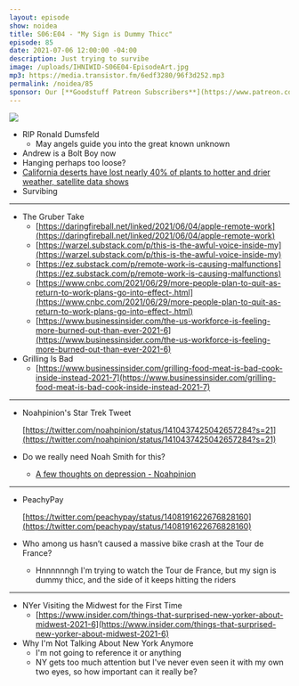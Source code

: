 ```yaml
---
layout: episode
show: noidea
title: S06:E04 - "My Sign is Dummy Thicc"
episode: 85
date: 2021-07-06 12:00:00 -04:00
description: Just trying to survibe
image: /uploads/IHNIWID-S06E04-EpisodeArt.jpg
mp3: https://media.transistor.fm/6edf3280/96f3d252.mp3
permalink: /noidea/85
sponsor: Our [**Goodstuff Patreon Subscribers**](https://www.patreon.com/goodstuff "Goodstuff on Patreon") and listeners just like you! Support your favorite podcasts directly to get access to the discord and more.
---
```


![](/uploads/IHNIWID-S06E04-EpisodeArt.jpg)

- RIP Ronald Dumsfeld
    - May angels guide you into the great known unknown
- Andrew is a Bolt Boy now
- Hanging perhaps too loose?
- [California deserts have lost nearly 40% of plants to hotter and drier weather, satellite data shows](https://news.yahoo.com/california-deserts-lost-nearly-40-005718558.html)
- Survibing

---

- The Gruber Take
    - [https://daringfireball.net/linked/2021/06/04/apple-remote-work](https://daringfireball.net/linked/2021/06/04/apple-remote-work)
    - [https://warzel.substack.com/p/this-is-the-awful-voice-inside-my](https://warzel.substack.com/p/this-is-the-awful-voice-inside-my)
    - [https://ez.substack.com/p/remote-work-is-causing-malfunctions](https://ez.substack.com/p/remote-work-is-causing-malfunctions)
    - [https://www.cnbc.com/2021/06/29/more-people-plan-to-quit-as-return-to-work-plans-go-into-effect-.html](https://www.cnbc.com/2021/06/29/more-people-plan-to-quit-as-return-to-work-plans-go-into-effect-.html)
    - [https://www.businessinsider.com/the-us-workforce-is-feeling-more-burned-out-than-ever-2021-6](https://www.businessinsider.com/the-us-workforce-is-feeling-more-burned-out-than-ever-2021-6)
- Grilling Is Bad
    - [https://www.businessinsider.com/grilling-food-meat-is-bad-cook-inside-instead-2021-7](https://www.businessinsider.com/grilling-food-meat-is-bad-cook-inside-instead-2021-7)

---

- Noahpinion's Star Trek Tweet

    [https://twitter.com/noahpinion/status/1410437425042657284?s=21](https://twitter.com/noahpinion/status/1410437425042657284?s=21)

- Do we really need Noah Smith for this?
    - [A few thoughts on depression - Noahpinion](https://noahpinion.substack.com/p/a-few-thoughts-on-depression)

---

- PeachyPay

    [https://twitter.com/peachypay/status/1408191622676828160](https://twitter.com/peachypay/status/1408191622676828160)

- Who among us hasn’t caused a massive bike crash at the Tour de France?
    - Hnnnnnngh I'm trying to watch the Tour de France, but my sign is dummy thicc, and the side of it keeps hitting the riders

---

- NYer Visiting the Midwest for the First Time
    - [https://www.insider.com/things-that-surprised-new-yorker-about-midwest-2021-6](https://www.insider.com/things-that-surprised-new-yorker-about-midwest-2021-6)
- Why I'm Not Talking About New York Anymore
    - I'm not going to reference it or anything
    - NY gets too much attention but I've never even seen it with my own two eyes, so how important can it really be?